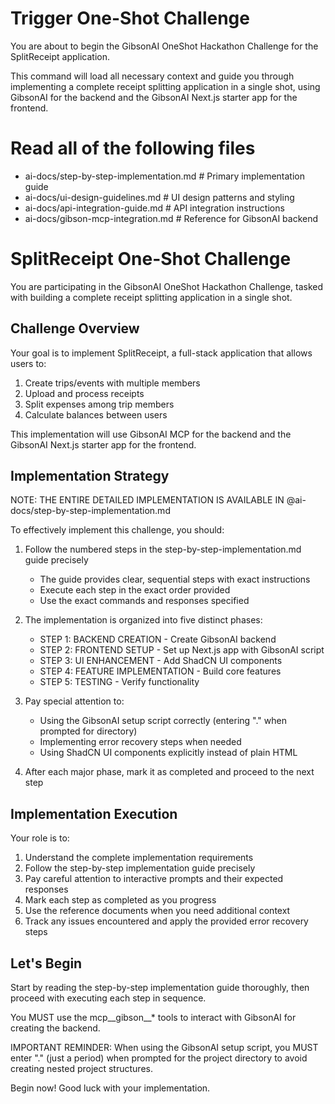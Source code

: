 # Trigger One-Shot Challenge

You are about to begin the GibsonAI OneShot Hackathon Challenge for the SplitReceipt application.

This command will load all necessary context and guide you through implementing a complete receipt splitting application
in a single shot, using GibsonAI for the backend and the GibsonAI Next.js starter app for the frontend.


# Read all of the following files 

- ai-docs/step-by-step-implementation.md  # Primary implementation guide
- ai-docs/ui-design-guidelines.md        # UI design patterns and styling
- ai-docs/api-integration-guide.md       # API integration instructions
- ai-docs/gibson-mcp-integration.md      # Reference for GibsonAI backend


# SplitReceipt One-Shot Challenge

You are participating in the GibsonAI OneShot Hackathon Challenge, tasked with building a complete receipt splitting application in a single shot.

## Challenge Overview

Your goal is to implement SplitReceipt, a full-stack application that allows users to:
1. Create trips/events with multiple members
2. Upload and process receipts
3. Split expenses among trip members
4. Calculate balances between users

This implementation will use GibsonAI MCP for the backend and the GibsonAI Next.js starter app for the frontend.

## Implementation Strategy

NOTE: THE ENTIRE DETAILED IMPLEMENTATION IS AVAILABLE IN @ai-docs/step-by-step-implementation.md

To effectively implement this challenge, you should:

1. Follow the numbered steps in the step-by-step-implementation.md guide precisely
   - The guide provides clear, sequential steps with exact instructions
   - Execute each step in the exact order provided
   - Use the exact commands and responses specified

2. The implementation is organized into five distinct phases:
   - STEP 1: BACKEND CREATION - Create GibsonAI backend
   - STEP 2: FRONTEND SETUP - Set up Next.js app with GibsonAI script
   - STEP 3: UI ENHANCEMENT - Add ShadCN UI components
   - STEP 4: FEATURE IMPLEMENTATION - Build core features
   - STEP 5: TESTING - Verify functionality

3. Pay special attention to:
   - Using the GibsonAI setup script correctly (entering "." when prompted for directory)
   - Implementing error recovery steps when needed
   - Using ShadCN UI components explicitly instead of plain HTML

4. After each major phase, mark it as completed and proceed to the next step

## Implementation Execution

Your role is to:

1. Understand the complete implementation requirements
2. Follow the step-by-step implementation guide precisely
3. Pay careful attention to interactive prompts and their expected responses
4. Mark each step as completed as you progress
5. Use the reference documents when you need additional context
6. Track any issues encountered and apply the provided error recovery steps

## Let's Begin

Start by reading the step-by-step implementation guide thoroughly, then proceed with executing each step in sequence.

You MUST use the mcp__gibson__* tools to interact with GibsonAI for creating the backend.

IMPORTANT REMINDER: When using the GibsonAI setup script, you MUST enter "." (just a period) when prompted for the project directory to avoid creating nested project structures.

Begin now! Good luck with your implementation.